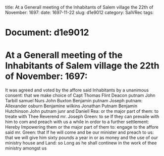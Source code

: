 title: At a Generall meeting of the Inhabitants of Salem village the 22th of November: 1697:
date: 1697-11-22
slug: d1e9012
category: SalVRec
tags: 




# Document: d1e9012


# At a Generall meeting of the Inhabitants of Salem village the 22th of November: 1697: 

It was agreed and voted by the affore said Inhabitants by a unanimous consent: that we make choice of Capt Thomas Flint Deacon putnam John Tarbill samuel Nurs John Buxton Benjamin putnam Joseph putnam: Allexander osburn Benjamine wilkins Jonathan Putnam Benjamin Hutchinson John putnam junr and Daniell Rea: or the major part of them: to treate with Thee Reverend mr. Joseph Green: to se If they can prevaile with him to com and preach with us a while in ordor to a further settlement: Hereby Impowering them or the major part of them to: engage to the affore said mr. Green: that If he will come and be our minister and preach to us: that we will give him sixty pounds a year in or as money and the use of our ministry house and Land: so Long as he shall continew in the work of thee ministry amongst us
